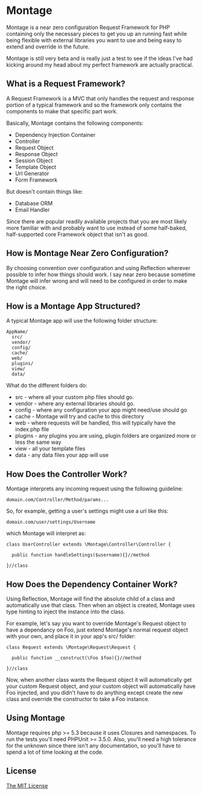 # Montage

Montage is a near zero configuration Request Framework for PHP containing only the necessary pieces to get you up an running fast while being flexible with external libraries you want to use and being easy to extend and override in the future.

Montage is still very beta and is really just a test to see if the ideas I've had kicking around my head about my perfect framework are actually practical.

## What is a Request Framework?

A Request Framework is a MVC that only handles the request and response portion of a typical framework and so the framework only contains the components to make that specific part work. 

Basically, Montage contains the following components:

  - Dependency Injection Container
  - Controller
  - Request Object
  - Response Object
  - Session Object
  - Template Object
  - Url Generator
  - Form Framework
  
But doesn't contain things like:

  - Database ORM
  - Email Handler
  
Since there are popular readily available projects that you are most likely more familiar with and probably want to use instead of some half-baked, half-supported core Framework object that isn't as good.

## How is Montage Near Zero Configuration?

By choosing convention over configuration and using Reflection wherever possible to infer how things should work. I say near zero because sometime Montage will infer wrong and will need to be configured in order to make the right choice.

## How is a Montage App Structured?

A typical Montage app will use the following folder structure:

    AppName/
      src/
      vendor/
      config/
      cache/
      web/
      plugins/
      view/
      data/
  
What do the different folders do:

  - src - where all your custom php files should go.
  - vendor - where any external libraries should go.
  - config - where any configuration your app might need/use should go
  - cache - Montage will try and cache to this directory
  - web - where requests will be handled, this will typically have the index.php file
  - plugins - any plugins you are using, plugin folders are organized more or less the same way
  - view - all your template files
  - data - any data files your app will use

## How Does the Controller Work?

Montage interprets any incoming request using the following guideline:

    domain.com/Controller/Method/params...

So, for example, getting a user's settings might use a url like this:

    domain.com/user/settings/Username

which Montage will interpret as:

    class UserController extends \Montage\Controller\Controller {
    
      public function handleSettings($username){}//method
    
    }//class
    
## How Does the Dependency Container Work?

Using Reflection, Montage will find the absolute child of a class and automatically use that class. Then when an object is created, Montage uses type hinting to inject the instance into the class.

For example, let's say you want to override Montage's Request object to have a dependancy on Foo, just extend Montage's normal request object with your own, and place it in your app's src/ folder:

    class Request extends \Montage\Request\Request {
    
      public function __construct(\Foo $foo){}//method
    
    }//class
    
Now, when another class wants the Request object it will automatically get your custom Request object, and your custom object will automatically have Foo injected, and you didn't have to do anything except create the new class and override the constructor to take a Foo instance.

## Using Montage

Montage requires php >= 5.3 because it uses Closures and namespaces. To run the tests you'll need PHPUnit >= 3.5.0. Also, you'll need a high tolerance for the unknown since there isn't any documentation, so you'll have to spend a lot of time looking at the code.

## License

[The MIT License](http://www.opensource.org/licenses/mit-license.php)